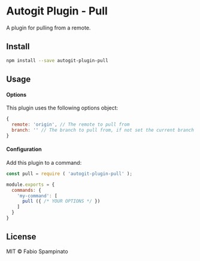 # Autogit Plugin - Pull

A plugin for pulling from a remote.

## Install

```sh
npm install --save autogit-plugin-pull
```

## Usage

#### Options

This plugin uses the following options object:

```js
{
  remote: 'origin', // The remote to pull from
  branch: '' // The branch to pull from, if not set the current branch will be used
}
```

#### Configuration

Add this plugin to a command:

```js
const pull = require ( 'autogit-plugin-pull' );

module.exports = {
  commands: {
    'my-command': [
      pull ({ /* YOUR OPTIONS */ })
    ]
  }
}
```

## License

MIT © Fabio Spampinato

